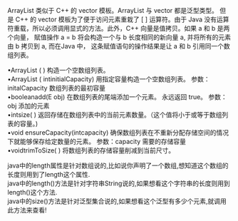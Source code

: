 ArrayList 类似于 C++ 的 vector 模板。ArrayList 与 vector 都是泛型类型。 但 是 C++ 的 vector 模板为了便于访问元素重栽了 [ ] 运算符。由于 Java 没有运算符重载，所以必须调用显式的方法。此外，C++ 向量是值拷贝。如果 a 和 b 是两个向量， 賦值操作 a = b 将会构造一个与 b 长度相同的新向量 a, 并将所有的元素由 b 拷贝到 a, 而在Java 中， 这条赋值语句的操作结果是让 a 和 b 引用同一个数组列表。

•ArrayList<E> ( )
构造一个空数组列表。 <br>•ArrayList<E> ( intinitialCapacity)
用指定容量构造一个空数组列表。
参数：initalCapacity 数组列表的最初容量<br>
•booleanadd(E obj)
在数组列表的尾端添加一个元素。 永远返回 true。
参数：obj 添加的元素<br>
•intsize( )
返回存储在数组列表中的当前元素数量。（这个值将小于或等于数组列表的容量。)<br> •void ensureCapacity(intcapacity)
确保数组列表在不重新分配存储空间的情况下就能够保存给定数量的元素。
参数：capacity 需要的存储容量<br>
•voidtrimToSize( )
将数组列表的存储容量削减到当前尺寸。

java中的length属性是针对数组说的,比如说你声明了一个数组,想知道这个数组的长度则用到了length这个属性.<br>
java中的length()方法是针对字符串String说的,如果想看这个字符串的长度则用到length()这个方法.<br>
java中的size()方法是针对泛型集合说的,如果想看这个泛型有多少个元素,就调用此方法来查看!<br>
